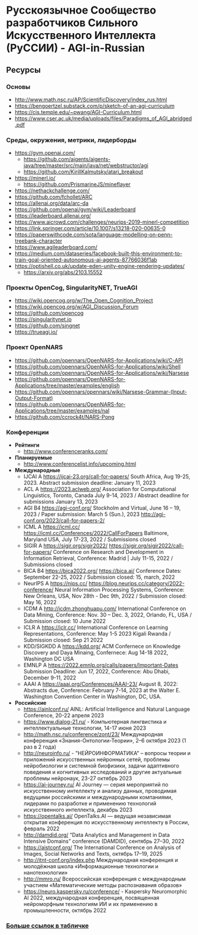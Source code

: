 # Русскоязычное Cообщество разработчиков Сильного Искусственного Интеллекта (РуССИИ) - AGI-in-Russian    

## Ресурсы

### Основы

- http://www.math.nsc.ru/AP/ScientificDiscovery/index_rus.html
- https://bengoertzel.substack.com/p/sketch-of-an-agi-curriculum
- https://cis.temple.edu/~pwang/AGI-Curriculum.html
- https://www.cser.ac.uk/media/uploads/files/Paradigms_of_AGI_abridged.pdf

### Среды, окружения, метрики, лидерборды

- https://gym.openai.com/
  - https://github.com/aigents/aigents-java/tree/master/src/main/java/net/webstructor/agi
  - https://github.com/KirillKalmutsky/atari_breakout
- https://minerl.io/
  - https://github.com/PrismarineJS/mineflayer
- https://nethackchallenge.com/
- https://github.com/fchollet/ARC
- https://allenai.org/data/arc-da
- https://github.com/openai/gym/wiki/Leaderboard
- https://leaderboard.allenai.org/
- https://www.aicrowd.com/challenges/neurips-2019-minerl-competition
- https://link.springer.com/article/10.1007/s13218-020-00635-0
- https://paperswithcode.com/sota/language-modelling-on-penn-treebank-character
- https://www.agileaderboard.com/
- https://medium.com/dataseries/facebook-built-this-environment-to-train-goal-oriented-autonomous-ai-agents-87766036f1ab
- https://optishell.co.uk/update-eden-unity-engine-rendering-updates/
  - https://arxiv.org/abs/2103.15552

### Проекты OpenCog, SingularityNET, TrueAGI

- https://wiki.opencog.org/w/The_Open_Cognition_Project
- https://wiki.opencog.org/w/AGI_Discussion_Forum
- https://github.com/opencog
- https://singularitynet.io
- https://github.com/singnet
- https://trueagi.io/

### Проект OpenNARS

- https://github.com/opennars/OpenNARS-for-Applications/wiki/C-API
- https://github.com/opennars/OpenNARS-for-Applications/wiki/Shell
- https://github.com/opennars/OpenNARS-for-Applications/wiki/Narsese
- https://github.com/opennars/OpenNARS-for-Applications/tree/master/examples/english
- https://github.com/opennars/opennars/wiki/Narsese-Grammar-(Input-Output-Format)
- https://github.com/opennars/OpenNARS-for-Applications/tree/master/examples/nal
- https://github.com/ccrock4t/NARS-Pong

### Конференции

- **Рейтинги**
  - http://www.conferenceranks.com/
- **Планируемые**
  - http://www.conferencelist.info/upcoming.html  
- **Международные**			
  - IJCAI A	https://ijcai-23.org/call-for-papers/	South Africa, Aug 19-25, 2023. Abstract submission deadline: January 11, 2023
  - ACL A	https://2023.aclweb.org/  Association for Computational Linguistics, Toronto, Canada July 9-14, 2023 / Abstract deadline for submissions	January 13, 2023
  - AGI B4	https://agi-conf.org/	Stockholm and Virtual, June 16 – 19, 2023 / Paper submission: March 5 (Sun.), 2023 http://agi-conf.org/2023/call-for-papers-2/	
  - ICML A	https://icml.cc/ https://icml.cc/Conferences/2022/CallForPapers Baltimore, Maryland USA, July 17-23, 2022 / Submissions closed 			
  - SIGIR A	https://sigir.org/sigir2022/	https://sigir.org/sigir2022/call-for-papers/ Conference on Research and Development in Information Retrieval, Conference: Madrid | July 11-15, 2022 / Submissions closed
  - BICA B4	https://bica2022.org/	https://bica.ai/ Conference Dates: September 22-25, 2022 / Submission closed: 15, march, 2022
  - NeurIPS A	https://nips.cc/	https://blog.neurips.cc/category/2022-conference/	Neural Information Processing Systems, Conference: New Orleans, USA, Nov 28th - Dec 9th, 2022 / Submission closed: May 16, 2022
  - ICDM A http://icdm.zhonghuapu.com/ International Conference on Data Mining, Conference: Nov. 30 – Dec. 3, 2022, Orlando, FL, USA / Submission closed: 10 June 2022
  - ICLR A https://iclr.cc/ International Conference on Learning Representations, Conference: May 1-5 2023 Kigali Rwanda / Submission closed: Sep 21 2022
  - KDD/SIGKDD A https://kdd.org/ ACM Confernece on Knowledge Discovery and Daya Minaing, Confernece: Aug 14-18 2022, Washington DC USA
  - EMNLP A https://2022.emnlp.org/calls/papers/Important-Dates	Submission Deadline: Jun 17, 2022, Conference: Abu Dhabi, December 9-11, 2022
  - AAAI A https://aaai.org/Conferences/AAAI-23/ August 8, 2022: Abstracts due, Conference: February 7-14, 2023 at the Walter E. Washington Convention Center in Washington, DC, USA.
- **Российские**
  - https://ainlconf.ru/ AINL: Artificial Intelligence and Natural Language Conference, 20-22 апреля 2023
  - https://www.dialog-21.ru/ - Компьютерная лингвистика и интеллектуальные технологии, 14-17 июня 2023
  - http://math.nsc.ru/conference/zont/23/ Международная конференция «Знания-Онтологии-Теории», 2–6 октября 2023 (1 раз в 2 года) 
  - http://neuroinfo.ru/ - "НЕЙРОИНФОРМАТИКА" – вопросы теории и приложений искусственных нейронных сетей, проблемы нейробиологии и системной биофизики, задачи адаптивного поведения и когнитивных исследований и другие актуальные проблемы нейронаук, 23-27 октябрь 2023
  - https://ai-journey.ru/ AI Journey — серия мероприятий по искусственному интеллекту и анализу данных, проводимая ведущими российскими и международными компаниями, лидерами по разработке и применению технологий искусственного интеллекта, декабрь 2023
  - https://opentalks.ai/ OpenTalks.AI — ведущая независимая открытая конференция по искусственному интеллекту в России, февраль 2022
  - http://damdid.org/ “Data Analytics and Management in Data Intensive Domains” conference (DAMDID), сентябрь 27–30, 2022
  - https://aistconf.org/ The International Conference on Analysis of Images, Social Networks and Texts, октябрь 17–19, 2025
  - http://itnt-conf.org/index.php Международная конференция и молодёжная школа «Информационные технологии и нанотехнологии»
  - http://mmro.ru/ Всероссийская конференция с международным участием «Математические методы распознавания образов»
  - https://neuro.kaspersky.ru/conference/ - Kaspersky Neuromorphic AI 2022, международная конференция, посвященная нейроморфным технологиям ИИ и их применению в промышленности, октябрь 2022

### [Больше ссылок в табличке](https://docs.google.com/spreadsheets/d/1Ilm3hu9aewpQc-Mjl8xChjkKXr21gnh0aQ74EnhygX4/edit#gid=1528578624)
<br>
<br>
